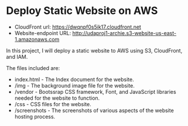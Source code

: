 # Deploy Static Website on AWS

- CloudFront url: <https://dwqnpf0s5ik17.cloudfront.net>
- Website-endpoint URL: <http://udaproj1-archie.s3-website-us-east-1.amazonaws.com>

In this project, I will deploy a static website to AWS using S3, CloudFront, and IAM.

The files included are:

- index.html - The Index document for the website.
- /img - The background image file for the website.
- /vendor - Bootssrap CSS framework, Font, and JavaScript libraries needed for the website to function.
- /css - CSS files for the website.
- /screenshots - The screenshots of various aspects of the website hosting process.

